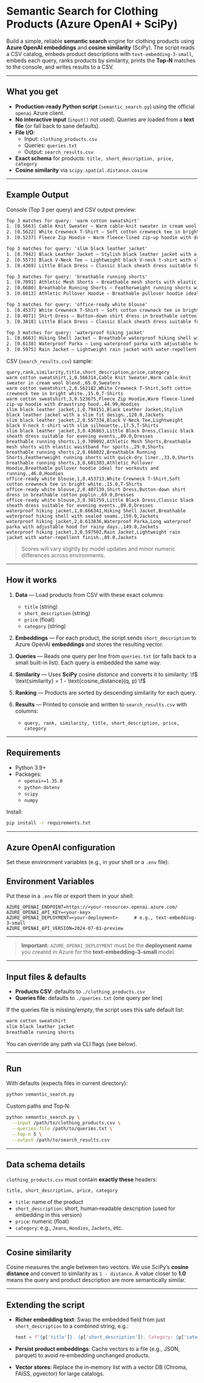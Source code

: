 # Semantic Search for Clothing Products (Azure OpenAI + SciPy)

Build a simple, reliable **semantic search** engine for clothing products using **Azure OpenAI embeddings** and **cosine similarity** (SciPy). The script reads a CSV catalog, embeds product descriptions with `text-embedding-3-small`, embeds each query, ranks products by similarity, prints the **Top‑N** matches to the console, and writes results to a CSV.

---

## What you get

- **Production-ready Python script** (`semantic_search.py`) using the official `openai` Azure client.
- **No interactive input** (`input()` not used). Queries are loaded from a **text file** (or fall back to sane defaults).
- **File I/O**:
  - Input: `clothing_products.csv`
  - Queries: `queries.txt`
  - Output: `search_results.csv`
- **Exact schema** for products: `title, short_description, price, category`
- **Cosine similarity** via `scipy.spatial.distance.cosine`

---

## Example Output

Console (Top 3 per query) and CSV output preview:

```txt
Top 3 matches for query: 'warm cotton sweatshirt'
1. [0.5663] Cable Knit Sweater — Warm cable-knit sweater in cream wool blend. (Category: Sweaters, Price: $65.00)
2. [0.5622] White Crewneck T-Shirt — Soft cotton crewneck tee in bright white. (Category: T-Shirts, Price: $15.00)
3. [0.5237] Fleece Zip Hoodie — Warm fleece-lined zip-up hoodie with drawstring hood. (Category: Hoodies, Price: $44.99)

Top 3 matches for query: 'slim black leather jacket'
1. [0.7942] Black Leather Jacket — Stylish black leather jacket with a slim fit design. (Category: Jackets, Price: $120.00)
2. [0.5573] Black V-Neck Tee — Lightweight black V-neck t-shirt with slim silhouette. (Category: T-Shirts, Price: $17.50)
3. [0.4369] Little Black Dress — Classic black sheath dress suitable for evening events. (Category: Dresses, Price: $89.00)

Top 3 matches for query: 'breathable running shorts'
1. [0.7091] Athletic Mesh Shorts — Breathable mesh shorts with elastic waistband for sports. (Category: Shorts, Price: $29.00)
2. [0.6680] Breathable Running Shorts — Featherweight running shorts with quick-dry liner. (Category: Shorts, Price: $33.00)
3. [0.6013] Athletic Pullover Hoodie — Breathable pullover hoodie ideal for workouts and running. (Category: Hoodies, Price: $46.00)

Top 3 matches for query: 'office-ready white blouse'
1. [0.4537] White Crewneck T-Shirt — Soft cotton crewneck tee in bright white. (Category: T-Shirts, Price: $15.00)
2. [0.4071] Shirt Dress — Button-down shirt dress in breathable cotton poplin. (Category: Dresses, Price: $69.00)
3. [0.3818] Little Black Dress — Classic black sheath dress suitable for evening events. (Category: Dresses, Price: $89.00)

Top 3 matches for query: 'waterproof hiking jacket'
1. [0.6663] Hiking Shell Jacket — Breathable waterproof hiking shell with sealed seams. (Category: Jackets, Price: $159.00)
2. [0.6138] Waterproof Parka — Long waterproof parka with adjustable hood for rainy days. (Category: Jackets, Price: $149.00)
3. [0.5975] Rain Jacket — Lightweight rain jacket with water-repellent finish. (Category: Jackets, Price: $89.00)
```

CSV (`search_results.csv`) sample:

```csv
query,rank,similarity,title,short_description,price,category
warm cotton sweatshirt,1,0.566314,Cable Knit Sweater,Warm cable-knit sweater in cream wool blend.,65.0,Sweaters
warm cotton sweatshirt,2,0.562182,White Crewneck T-Shirt,Soft cotton crewneck tee in bright white.,15.0,T-Shirts
warm cotton sweatshirt,3,0.523675,Fleece Zip Hoodie,Warm fleece-lined zip-up hoodie with drawstring hood.,44.99,Hoodies
slim black leather jacket,1,0.794151,Black Leather Jacket,Stylish black leather jacket with a slim fit design.,120.0,Jackets
slim black leather jacket,2,0.557334,Black V-Neck Tee,Lightweight black V-neck t-shirt with slim silhouette.,17.5,T-Shirts
slim black leather jacket,3,0.436863,Little Black Dress,Classic black sheath dress suitable for evening events.,89.0,Dresses
breathable running shorts,1,0.709092,Athletic Mesh Shorts,Breathable mesh shorts with elastic waistband for sports.,29.0,Shorts
breathable running shorts,2,0.668022,Breathable Running Shorts,Featherweight running shorts with quick-dry liner.,33.0,Shorts
breathable running shorts,3,0.601303,Athletic Pullover Hoodie,Breathable pullover hoodie ideal for workouts and running.,46.0,Hoodies
office-ready white blouse,1,0.453713,White Crewneck T-Shirt,Soft cotton crewneck tee in bright white.,15.0,T-Shirts
office-ready white blouse,2,0.407139,Shirt Dress,Button-down shirt dress in breathable cotton poplin.,69.0,Dresses
office-ready white blouse,3,0.381759,Little Black Dress,Classic black sheath dress suitable for evening events.,89.0,Dresses
waterproof hiking jacket,1,0.666341,Hiking Shell Jacket,Breathable waterproof hiking shell with sealed seams.,159.0,Jackets
waterproof hiking jacket,2,0.613836,Waterproof Parka,Long waterproof parka with adjustable hood for rainy days.,149.0,Jackets
waterproof hiking jacket,3,0.597502,Rain Jacket,Lightweight rain jacket with water-repellent finish.,89.0,Jackets
```

> Scores will vary slightly by model updates and minor numeric differences across environments.

---

## How it works

1. **Data** — Load products from CSV with these exact columns:
   - `title` (string)
   - `short_description` (string)
   - `price` (float)
   - `category` (string)

2. **Embeddings** — For each product, the script sends `short_description` to Azure OpenAI **embeddings** and stores the resulting vector.

3. **Queries** — Reads one query per line from `queries.txt` (or falls back to a small built-in list). Each query is embedded the same way.

4. **Similarity** — Uses **SciPy** cosine *distance* and converts it to similarity:
   \f$ \text{similarity} = 1 - \text{cosine\_distance}(q, p) \f$

5. **Ranking** — Products are sorted by descending similarity for each query.

6. **Results** — Printed to console and written to `search_results.csv` with columns:
   - `query, rank, similarity, title, short_description, price, category`

---

## Requirements

- Python 3.9+
- Packages:
  - `openai>=1.35.0`
  - `python-dotenv`
  - `scipy`
  - `numpy`

Install:

```bash
pip install -r requirements.txt
```

---

## Azure OpenAI configuration

Set these environment variables (e.g., in your shell or a `.env` file):

## Environment Variables

Put these in a `.env` file or export them in your shell:

```env
AZURE_OPENAI_ENDPOINT=https://<your-resource>.openai.azure.com/
AZURE_OPENAI_API_KEY=<your-key>
AZURE_OPENAI_DEPLOYMENT=<your-deployment>      # e.g., text-embedding-3-small
AZURE_OPENAI_API_VERSION=2024-07-01-preview
```

---

> **Important:** `AZURE_OPENAI_DEPLOYMENT` must be the **deployment name** you created in Azure for the **text-embedding-3-small** model.

---

## Input files & defaults

- **Products CSV**: defaults to `./clothing_products.csv`
- **Queries file**: defaults to `./queries.txt` (one query per line)

If the queries file is missing/empty, the script uses this safe default list:

```txt
warm cotton sweatshirt
slim black leather jacket
breathable running shorts
```

You can override any path via CLI flags (see below).

---

## Run

With defaults (expects files in current directory):

```bash
python semantic_search.py
```

Custom paths and Top‑N:

```bash
python semantic_search.py \
  --input /path/to/clothing_products.csv \
  --queries-file /path/to/queries.txt \
  --top-n 5 \
  --output /path/to/search_results.csv
```

---

## Data schema details

`clothing_products.csv` must contain **exactly these** headers:

```csv
title, short_description, price, category
```

- `title`: name of the product
- `short_description`: short, human‑readable description (used for embedding in this version)
- `price`: numeric (float)
- `category`: e.g., `Jeans`, `Hoodies`, `Jackets`, etc.

---

## Cosine similarity

Cosine measures the angle between two vectors. We use SciPy’s **cosine distance** and convert to similarity as `1 - distance`. A value closer to **1.0** means the query and product description are more semantically similar.

---

## Extending the script

- **Richer embedding text**: Swap the embedded field from just `short_description` to a combined string, e.g.:

  ```python
  text = f"{p['title']}. {p['short_description']}. Category: {p['category']}."
  ```

- **Persist product embeddings**: Cache vectors to a file (e.g., JSON, parquet) to avoid re‑embedding unchanged products.
- **Vector stores**: Replace the in‑memory list with a vector DB (Chroma, FAISS, pgvector) for large catalogs.
